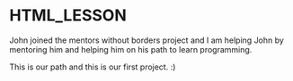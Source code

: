 # HTML_LESSON

John joined the mentors without borders project and I am helping John by mentoring him and helping him
on his path to learn programming.

This is our path and this is our first project.
:)
